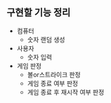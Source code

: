 ## 구현할 기능 정리
- 컴퓨터
    - 숫자 랜덤 생성
- 사용자
    - 숫자 입력
- 게임 판정
    - 볼or스트라이크 판정
    - 게임 종료 여부 판정
    - 게임 종료 후 재시작 여부 판정
